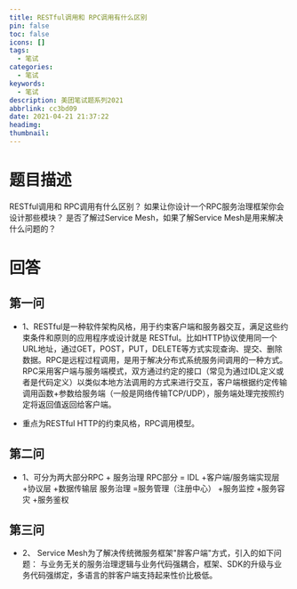 ```yaml
---
title: RESTful调用和 RPC调用有什么区别
pin: false
toc: false
icons: []
tags:
  - 笔试
categories:
  - 笔试
keywords:
  - 笔试
description: 美团笔试题系列2021
abbrlink: cc3bd09
date: 2021-04-21 21:37:22
headimg:
thumbnail:
---
```


# 题目描述
RESTful调用和 RPC调用有什么区别？
如果让你设计一个RPC服务治理框架你会设计那些模块？
是否了解过Service Mesh，如果了解Service Mesh是用来解决什么问题的？

# 回答
## 第一问
- 1、RESTful是一种软件架构风格，用于约束客户端和服务器交互，满足这些约束条件和原则的应用程序或设计就是 RESTful。比如HTTP协议使用同一个URL地址，通过GET，POST，PUT，DELETE等方式实现查询、提交、删除数据。RPC是远程过程调用，是用于解决分布式系统服务间调用的一种方式。RPC采用客户端与服务端模式，双方通过约定的接口（常见为通过IDL定义或者是代码定义）以类似本地方法调用的方式来进行交互，客户端根据约定传输调用函数+参数给服务端（一般是网络传输TCP/UDP），服务端处理完按照约定将返回值返回给客户端。

- 重点为RESTful HTTP的约束风格，RPC调用模型。

## 第二问

- 1、可分为两大部分RPC + 服务治理
RPC部分 = IDL  +客户端/服务端实现层  +协议层 +数据传输层
服务治理 =服务管理（注册中心） +服务监控 +服务容灾 +服务鉴权

## 第三问
- 2、 Service Mesh为了解决传统微服务框架"胖客户端"方式，引入的如下问题：
与业务无关的服务治理逻辑与业务代码强耦合，框架、SDK的升级与业务代码强绑定，多语言的胖客户端支持起来性价比极低。